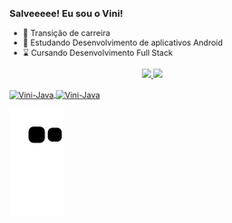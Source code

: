 ### Salveeeee! Eu sou o Vini!

- 🔭 Transição de carreira
- 🤖 Estudando Desenvolvimento de aplicativos Android 
- ⌛  Cursando Desenvolvimento Full Stack

<div align="center">
  <a href="https://www.linkedin.com/in/viniciuscn/">
 <img height="180em" src="https://github-readme-stats.vercel.app/api?username=cesarionas&show_icons=true&theme=dark&include_all_commits=true&count_private=true"/>
 <img height="180em" src="https://github-readme-stats.vercel.app/api/top-langs/?username=cesarionas&layout=compact&langs_count=7&theme=dark"/>
</div>
  
  <div style="display: inline_block"><br>
  <img align="center" alt="Vini-Java" height="60" width="60" src="https://cdn.jsdelivr.net/gh/devicons/devicon/icons/java/java-original-wordmark.svg">
  <img align="center" alt="Vini-Java" height="60" width="60" src="https://cdn.jsdelivr.net/gh/devicons/devicon/icons/android/android-original.svg">
    
![Snake animation](https://github.com/cesarionas/cesarionas/blob/output/github-contribution-grid-snake.svg)

</div>
